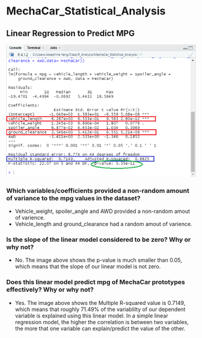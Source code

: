 # MechaCar_Statistical_Analysis
## Linear Regression to Predict MPG
![D1 image](https://github.com/JosephineYang228/MechaCar_Statistical_Analysis/blob/ea4e094c7f7374d8732c02347eea3b319533615c/image/D1%20image.png)
### Which variables/coefficients provided a non-random amount of variance to the mpg values in the dataset?
 - Vehicle_weight, spoiler_angle and AWD provided a non-random amout of varience.
 - Vehicle_length and ground_clearance had a random amout of varience.
### Is the slope of the linear model considered to be zero? Why or why not?
 - No. The image above shows the p-value is much smaller than 0.05, which means that the slope of our linear model is not zero.
### Does this linear model predict mpg of MechaCar prototypes effectively? Why or why not?
 - Yes. The image above shows the Multiple R-squared value is 0.7149, which means that roughly 71.49% of the variablilty of our dependent variable is explained using this linear model. In a simple linear regression model, the higher the correlation is between two variables, the more that one variable can explain/predict the value of the other.
